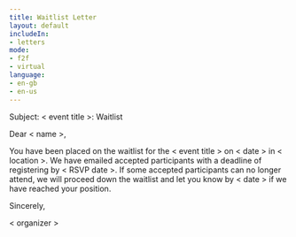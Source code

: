 ```yaml
---
title: Waitlist Letter
layout: default
includeIn: 
- letters
mode:
- f2f
- virtual
language:
- en-gb
- en-us
---
```

Subject: < event title >: Waitlist

Dear < name >,

You have been placed on the waitlist for the < event title > on < date > in < location >. We have emailed accepted participants with a deadline of registering by < RSVP date >. If some accepted participants can no longer attend, we will proceed down the waitlist and let you know by < date > if we have reached your position.

Sincerely,

< organizer >